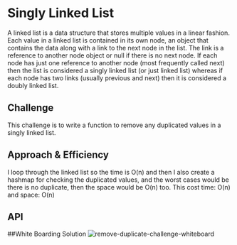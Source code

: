 # Singly Linked List
A linked list is a data structure that stores multiple values in a linear fashion. Each value in a linked list is contained in its own node, an object that contains the data along with a link to the next node in the list. The link is a reference to another node object or null if there is no next node. If each node has just one reference to another node (most frequently called next) then the list is considered a singly linked list (or just linked list) whereas if each node has two links (usually previous and next) then it is considered a doubly linked list. 

## Challenge
This challenge is to write a function to remove any duplicated values in a singly linked list.

## Approach & Efficiency
<!-- What approach did you take? Why? What is the Big O space/time for this approach? -->
I loop through the linked list so the time is O(n) and then I also create a hashmap for checking the duplicated values, and the worst cases would be there is no duplicate, then the space would be O(n) too.
This cost time: O(n) and space: O(n)

## API
<!-- Description of each method publicly available to your Linked List -->

##White Boarding Solution
![remove-duplicate-challenge-whiteboard]("./assests/linkedlist-challenge-whiteboard.jpg")